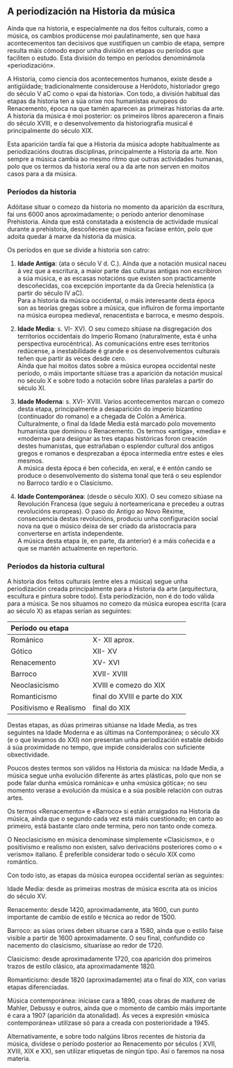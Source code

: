 <!--caracteres especiales para usar no temario
«comiñas angulares de cerre»
-->

## A periodización na Historia da música

Aínda que na historia, e especialmente na dos feitos culturais, como a música, os cambios prodúcense moi paulatinamente, sen que haxa acontecementos tan decisivos que xustifiquen un cambio de etapa, sempre resulta máis cómodo expor unha división en etapas ou períodos que faciliten o estudo. Esta división do tempo en períodos denominámola «periodización». 

A Historia, como ciencia dos acontecementos humanos, existe desde a antigüidade; tradicionalmente considerouse a  Heródoto, historiador grego do século V  aC como o «pai da historia». Con todo, a división habitual das etapas da historia ten a súa orixe nos humanistas europeos do Renacemento, época na que tamén aparecen as primeiras historias da arte. A historia da música é moi posterior: os primeiros libros apareceron a finais do século  XVIII, e o desenvolvemento da  historiografía musical é principalmente do século  XIX.

Esta aparición tardía fai que a Historia da música adopte habitualmente as periodizacións doutras disciplinas, principalmente a Historia da arte. Non sempre a música cambia ao mesmo ritmo que outras actividades humanas, polo que os termos da historia xeral ou a da arte non serven en moitos casos para a da música.

### Períodos da historia

Adóitase situar o comezo da historia no momento da aparición da escritura, fai uns 6000 anos aproximadamente; o período anterior denomínase Prehistoria. Aínda que está constatada a existencia de actividade musical durante a prehistoria, descoñécese que música facíase entón, polo que adoita quedar á marxe da historia da música.

Os períodos en que se divide a historia son catro:

1. **Idade Antiga**:
(ata o século V d. C.). Aínda que a notación musical naceu á vez que a escritura, a maior parte das culturas antigas non escribiron a súa música, e as escasas notacións que existen son practicamente descoñecidas, coa excepción importante da da Grecia  helenística (a partir do século IV  aC).  
Para a historia da música occidental, o máis interesante desta época son as teorías gregas sobre a música, que influíron de forma importante na música europea medieval, renacentista e barroca, e mesmo despois.

2. **Idade Media**:
s.  VI- XV). O seu comezo sitúase na disgregación dos territorios occidentais do Imperio Romano (naturalmente, esta é unha perspectiva  eurocéntrica). As comunicacións entre eses territorios redúcense, a inestabilidade é grande e os desenvolvementos culturais teñen que partir ás veces desde cero.  
Aínda que hai moitos datos sobre a música europea occidental neste período, o máis importante sitúase tras a aparición da notación musical no século X e sobre todo a notación sobre liñas paralelas a partir do século  XI.

3. **Idade Moderna**:
s.   XVI- XVIII. Varios acontecementos marcan o comezo desta etapa, principalmente a desaparición do imperio  bizantino (continuador do romano) e a chegada de  Colón a América. Culturalmente, o final da Idade Media está marcado polo movemento humanista que dominou o Renacemento. Os termos «antiga», «media» e «moderna» para designar as tres etapas históricas foron creación destes humanistas, que estrañaban o esplendor cultural dos antigos gregos e romanos e desprezaban a época intermedia entre estes e eles mesmos.  
A música desta época é ben coñecida, en xeral, e é entón cando se produce o desenvolvemento do sistema  tonal que terá o seu esplendor no Barroco tardío e o Clasicismo.

4. **Idade Contemporánea**:
(desde o século  XIX). O seu comezo sitúase na Revolución Francesa (que seguiu á norteamericana e precedeu a outras revolucións europeas). O paso do Antigo ao Novo Réxime, consecuencia destas revolucións, produciu unha configuración social nova na que o músico deixa de ser criado da aristocracia para converterse en artista independente.  
A música desta etapa (e, en parte, da anterior) é a máis coñecida e a que se mantén actualmente en repertorio.

### Períodos da historia cultural

A historia dos feitos culturais (entre eles a música) segue unha periodización creada principalmente para a Historia da arte (arquitectura, escultura e pintura sobre todo). Esta periodización, non é do todo válida para a música. Se nos situamos no comezo da música europea escrita (cara ao século X) as etapas serían as seguintes:

| Período ou etapa         |                                 |
| :----------------------- | :------------------------------ |
|  Románico               | X- XII  aprox.                  |
|  Gótico                 | XII- XV                         |
|  Renacemento            | XV- XVI                         |
|  Barroco                | XVII- XVIII                     |
|  Neoclasicismo          | XVIII e comezo do  XIX          |
|  Romanticismo           | final do  XVIII e parte do  XIX |
|  Positivismo e Realismo | final do  XIX                   |

Destas etapas, as dúas primeiras sitúanse na Idade Media, as tres seguintes na Idade Moderna e as últimas na Contemporánea; o século  XX (e o que levamos do  XXI) non presentan unha periodización estable debido á súa proximidade no tempo, que impide consideralos con suficiente obxectividade.

<!-- REVISANDO AQUÍ -->
Poucos destes termos son válidos na Historia da música: na Idade Media, a música segue unha evolución diferente ás artes plásticas, polo que non se pode falar dunha «música  románica» e unha «música gótica»; no seu momento verase a evolución da música e a súa posible relación con outras artes.

Os termos «Renacemento» e «Barroco» si están arraigados na Historia da música, aínda que o segundo cada vez está máis cuestionado; en canto ao primeiro, está bastante claro onde termina, pero non tanto onde comeza.

O  Neoclasicismo en música denomínase simplemente «Clasicismo», e o positivismo e realismo non existen, salvo derivacións posteriores como o « verismo» italiano. É preferible considerar todo o século  XIX como romántico.

Con todo isto, as etapas da música europea occidental serían as seguintes:

Idade Media:
desde as primeiras mostras de música escrita ata os inicios do século  XV.

Renacemento:
desde 1420, aproximadamente, ata 1600, cun punto importante de cambio de estilo e técnica ao redor de 1500.

Barroco:
as súas orixes deben situarse cara a 1580, aínda que o estilo faise visible a partir de 1600 aproximadamente. O seu final, confundido co nacemento do clasicismo, situaríase ao redor de 1720.

Clasicismo:
desde aproximadamente 1720, coa aparición dos primeiros trazos de estilo clásico, ata aproximadamente 1820.

Romanticismo:
desde 1820 (aproximadamente) ata o final do  XIX, con varias etapas diferenciadas.

Música contemporánea:
iníciase cara a 1890, coas obras de madurez de  Mahler,  Debussy e outros, aínda que o momento de cambio máis importante é cara a 1907 (aparición da  atonalidad). Ás veces a expresión «música contemporánea» utilízase só para a creada con posterioridade a 1945.

Alternativamente, e sobre todo nalgúns libros recentes de historia da música, divídese o período posterior ao Renacemento por séculos ( XVII,  XVIII,  XIX e  XX), sen utilizar etiquetas de ningún tipo. Así o faremos na nosa materia.